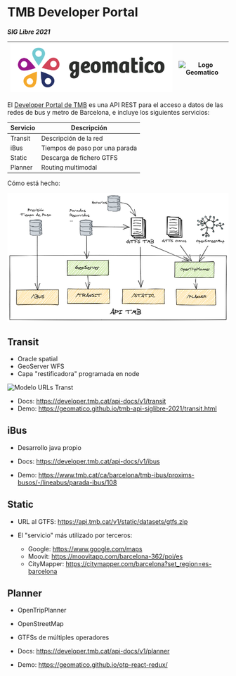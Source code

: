 # TMB Developer Portal

***SIG Libre 2021***

| ![Logo Geomatico](static/logo_geomatico.png) | ![Logo Geomatico](https://upload.wikimedia.org/wikipedia/commons/thumb/3/35/Logo-TMB.svg/320px-Logo-TMB.svg.png) |
| --- | --- |


El [Developer Portal de TMB](https://developer.tmb.cat/) es una
API REST para el acceso a datos de las redes de bus y metro de Barcelona,
e incluye los siguientes servicios:

| Servicio | Descripción |
| --- | --- |
| Transit | Descripción de la red |
| iBus | Tiempos de paso por una parada |
| Static | Descarga de fichero GTFS |
| Planner | Routing multimodal |

Cómo está hecho:

![API TMB](static/api_tmb.png)

## Transit

* Oracle spatial
* GeoServer WFS
* Capa "restificadora" programada en node

![Modelo URLs Transt](https://developer.tmb.cat/assets/api-docs/v1/transit/transit-model.png)

* Docs: https://developer.tmb.cat/api-docs/v1/transit
* Demo: https://geomatico.github.io/tmb-api-siglibre-2021/transit.html


## iBus

* Desarrollo java propio

* Docs: https://developer.tmb.cat/api-docs/v1/ibus
* Demo: https://www.tmb.cat/ca/barcelona/tmb-ibus/proxims-busos/-/lineabus/parada-ibus/108


## Static

* URL al GTFS: https://api.tmb.cat/v1/static/datasets/gtfs.zip


* El "servicio" más utilizado por terceros:
    * Google: https://www.google.com/maps
    * Moovit: https://moovitapp.com/barcelona-362/poi/es
    * CityMapper: https://citymapper.com/barcelona?set_region=es-barcelona


## Planner

* OpenTripPlanner
* OpenStreetMap
* GTFSs de múltiples operadores


* Docs: https://developer.tmb.cat/api-docs/v1/planner
* Demo: https://geomatico.github.io/otp-react-redux/
